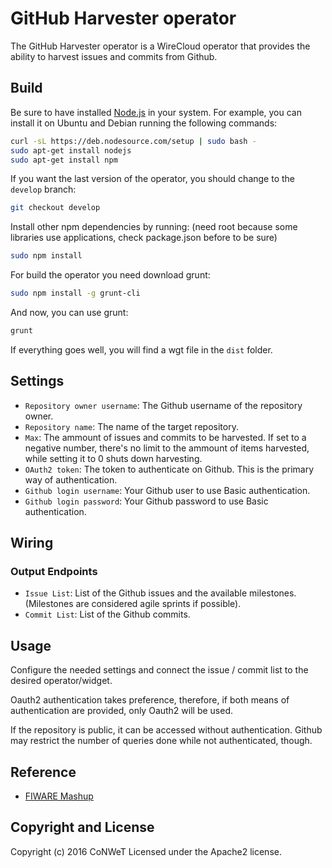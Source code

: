 GitHub Harvester operator
======================

The GitHub Harvester operator is a WireCloud operator that provides the ability to harvest issues and commits from Github.

Build
-----

Be sure to have installed [Node.js](http://node.js) in your system. For example, you can install it on Ubuntu and Debian running the following commands:

```bash
curl -sL https://deb.nodesource.com/setup | sudo bash -
sudo apt-get install nodejs
sudo apt-get install npm
```

If you want the last version of the operator, you should change to the `develop` branch:

```bash
git checkout develop
```

Install other npm dependencies by running: (need root because some libraries use applications, check package.json before to be sure)

```bash
sudo npm install
```

For build the operator you need download grunt:

```bash
sudo npm install -g grunt-cli
```

And now, you can use grunt:

```bash
grunt
```

If everything goes well, you will find a wgt file in the `dist` folder.

## Settings

- `Repository owner username`: The Github username of the repository owner.
- `Repository name`: The name of the target repository.
- `Max`: The ammount of issues and commits to be harvested. If set to a negative number, there's  no limit to the ammount of items harvested, while setting it to 0 shuts down harvesting.
- `OAuth2 token`: The token to authenticate on Github. This is the primary way of authentication.
- `Github login username`: Your Github user to use Basic authentication.
- `Github login password`: Your Github password to use Basic authentication.

## Wiring

### Output Endpoints

- `Issue List`: List of the Github issues and the available milestones. (Milestones are considered agile sprints if possible).
- `Commit List`: List of the Github commits.

## Usage

Configure the needed settings and connect the issue / commit list to the desired operator/widget.

Oauth2 authentication takes preference, therefore, if both means of authentication are provided, only Oauth2 will be used.

If the repository is public, it can be accessed without authentication. Github may restrict the number of queries done while not authenticated, though.

## Reference

- [FIWARE Mashup](https://mashup.lab.fiware.org/)

## Copyright and License

Copyright (c) 2016 CoNWeT
Licensed under the Apache2 license.
